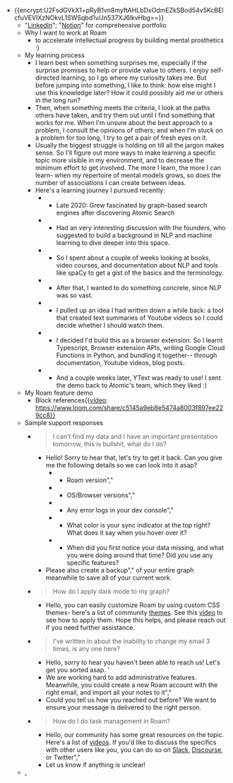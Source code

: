 - {{encrypt:U2FsdGVkX1+pRyB1vn8myftAHLbDxOdmEZkSBod54v5KcBElcfuVEVlXzNOkvL1SWSqbd1v/Jn537XJ6lkvHbg==}}
    - "[LinkedIn](https://www.linkedin.com/in/maskys/)"; "[Notion](https://www.notion.so/Heyo-I-m-Kifah-3307f487b13d4519b226c7c326417a73)" for comprehensive portfolio
    - Why I want to work at Roam
        - to accelerate intellectual progress by building mental prosthetics :)
    - My learning process
        - I learn best when something surprises me, especially if the surprise promises to help or provide value to others. I enjoy self-directed learning, so I go where my curiosity takes me. But before jumping into something, I like to think: how else might I use this knowledge later? How it could possibly aid me or others in the long run?
        - Then, when something meets the criteria, I look at the paths others have taken, and try them out until I find something that works for me. When I'm unsure about the best approach to a problem, I consult the opinions of others; and when I'm stuck on a problem for too long, I try to get a pair of fresh eyes on it.
        - Usually the biggest struggle is holding on till all the jargon makes sense. So I'll figure out more ways to make learning a specific topic more visible in my environment, and to decrease the minimum effort to get involved. The more I learn, the more I can learn- when my repertoire of mental models grows, so does the number of associations I can create between ideas.
        - Here's a learning journey I pursued recently:
            - - Late 2020: Grew fascinated by graph-based search engines after discovering Atomic Search
            - - Had an very interesting discussion with the founders, who suggested to build a background in NLP and machine learning to dive deeper into this space.
            - - So I spent about a couple of weeks looking at books, video courses, and documentation about NLP and tools like spaCy to get a gist of the basics and the terminology.
            - - After that, I wanted to do something concrete, since NLP was so vast.
            - - I pulled up an idea I had written down a while back: a tool that created text summaries of Youtube videos so I could decide whether I should watch them.
            - - I decided I'd build this as a browser extension. So I learnt Typescript, Browser extension APIs, writing Google Cloud Functions in Python, and bundling it together-- through documentation, Youtube videos, blog posts.
            - - And a couple weeks later, YText was ready to use! I sent the demo back to Atomic's team, which they liked :)
    - My Roam feature demo
        - Block references{{[video](<video.md>): https://www.loom.com/share/c5145a9eb8e5474a8003f897ee229cc8}}
    - Sample support responses
        - > I can't find my data and I have an important presentation tomorrow, this is bullshit, what do I do?
            - Hello! Sorry to hear that, let's try to get it back. Can you give me the following details so we can look into it asap? 
                - - Roam version"[.](inserthowtolinkhere)"
                - - OS/Browser versions"[.](inserthowtolinkhere)"
                - - Any error logs in your dev console"[.](inserthowtolinkhere)"
                - - What color is your sync indicator at the top right? What does it say when you hover over it?
                - - When did you first notice your data missing, and what you were doing around that time?  Did you use any specific features?
            - Please also create a backup"[.](inserthowtolinkhere)" of your entire graph meanwhile to save all of your current work.
        - > How do I apply dark mode to my graph?
            - Hello, you can easily customize Roam by using custom CSS themes- here's a list of community [themes](https://github.com/theianjones/roam-research-themes). See this [video](https://www.youtube.com/watch?v=UY-sAC2eGyI) to see how to apply them. Hope this helps, and please reach out if you need further assistance.
        - > I've written in about the inability to change my email 3 times, is any one here?
            - Hello, sorry to hear you haven't been able to reach us! Let's get you sorted asap. '
            - We are working hard to add administrative features. Meanwhile, you could create a new Roam account with the right email, and import all your notes to it"[.](inserthowtolinkhere)"
            - Could you tell us how you reached out before? We want to ensure your message is delivered to the right person.
        - > How do I do task management in Roam?
            - Hello, our community has some great resources on the topic. Here's a list of [videos](https://www.youtube.com/results?search_query=roam+task+management). If you'd like to discuss the specifics with other users like you, you can do so on [Slack](.), [Discourse,](.) or Twitter"[.](inserthowtolinkhere)"
            - Let us know if anything is unclear!
    - [.](inserthowtolinkhere)
